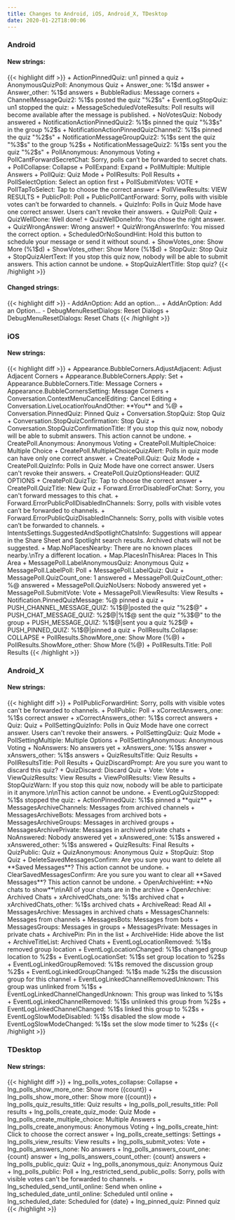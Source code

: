 ```yaml
---
title: Changes to Android, iOS, Android_X, TDesktop
date: 2020-01-22T18:00:06
---
```

<h3>Android</h3>
<h4>New strings:</h4>
{{< highlight diff >}}
+ ActionPinnedQuiz: un1 pinned a quiz
+ AnonymousQuizPoll: Anonymous Quiz
+ Answer_one: %1$d answer
+ Answer_other: %1$d answers
+ BubbleRadius: Message corners
+ ChannelMessageQuiz2: %1$s posted the quiz "%2$s"
+ EventLogStopQuiz: un1 stopped the quiz:
+ MessageScheduledVoteResults: Poll results will become available after the message is published.
+ NoVotesQuiz: Nobody answered
+ NotificationActionPinnedQuiz2: %1$s pinned the quiz "%3$s" in the group %2$s
+ NotificationActionPinnedQuizChannel2: %1$s pinned the quiz "%2$s"
+ NotificationMessageGroupQuiz2: %1$s sent the quiz "%3$s" to the group %2$s
+ NotificationMessageQuiz2: %1$s sent you the quiz "%2$s"
+ PollAnonymous: Anonymous Voting
+ PollCantForwardSecretChat: Sorry, polls can’t be forwarded to secret chats.
+ PollCollapse: Collapse
+ PollExpand: Expand
+ PollMultiple: Multiple Answers
+ PollQuiz: Quiz Mode
+ PollResults: Poll Results
+ PollSelectOption: Select an option first
+ PollSubmitVotes: VOTE
+ PollTapToSelect: Tap to choose the correct answer
+ PollViewResults: VIEW RESULTS
+ PublicPoll: Poll
+ PublicPollCantForward: Sorry, polls with visible votes can’t be forwarded to channels.
+ QuizInfo: Polls in Quiz Mode have one correct answer. Users can't revoke their answers.
+ QuizPoll: Quiz
+ QuizWellDone: Well done!
+ QuizWellDoneInfo: You chose the right answer.
+ QuizWrongAnswer: Wrong answer!
+ QuizWrongAnswerInfo: You missed the correct option.
+ ScheduledOrNoSoundHint: Hold this button to schedule your message or send it without sound.
+ ShowVotes_one: Show More (%1$d)
+ ShowVotes_other: Show More (%1$d)
+ StopQuiz: Stop Quiz
+ StopQuizAlertText: If you stop this quiz now, nobody will be able to submit answers. This action cannot be undone.
+ StopQuizAlertTitle: Stop quiz?
{{< /highlight >}}

<h4>Changed strings:</h4>
{{< highlight diff >}}
- AddAnOption: Add an option...
+ AddAnOption: Add an Option...
- DebugMenuResetDialogs: Reset Dialogs
+ DebugMenuResetDialogs: Reset Chats
{{< /highlight >}}
<h3>iOS</h3>
<h4>New strings:</h4>
{{< highlight diff >}}
+ Appearance.BubbleCorners.AdjustAdjacent: Adjust Adjacent Corners
+ Appearance.BubbleCorners.Apply: Set
+ Appearance.BubbleCorners.Title: Message Corners
+ Appearance.BubbleCornersSetting: Message Corners
+ Conversation.ContextMenuCancelEditing: Cancel Editing
+ Conversation.LiveLocationYouAndOther: **You** and %@
+ Conversation.PinnedQuiz: Pinned Quiz
+ Conversation.StopQuiz: Stop Quiz
+ Conversation.StopQuizConfirmation: Stop Quiz
+ Conversation.StopQuizConfirmationTitle: If you stop this quiz now, nobody will be able to submit answers. This action cannot be undone.
+ CreatePoll.Anonymous: Anonymous Voting
+ CreatePoll.MultipleChoice: Multiple Choice
+ CreatePoll.MultipleChoiceQuizAlert: Polls in quiz mode can have only one correct answer.
+ CreatePoll.Quiz: Quiz Mode
+ CreatePoll.QuizInfo: Polls in Quiz Mode have one correct answer. Users can't revoke their answers.
+ CreatePoll.QuizOptionsHeader: QUIZ OPTIONS
+ CreatePoll.QuizTip: Tap to choose the correct answer
+ CreatePoll.QuizTitle: New Quiz
+ Forward.ErrorDisabledForChat: Sorry, you can't forward messages to this chat.
+ Forward.ErrorPublicPollDisabledInChannels: Sorry, polls with visible votes can’t be forwarded to channels.
+ Forward.ErrorPublicQuizDisabledInChannels: Sorry, polls with visible votes can’t be forwarded to channels.
+ IntentsSettings.SuggestedAndSpotlightChatsInfo: Suggestions will appear in the Share Sheet and Spotlight search results. Archived chats will not be suggested.
+ Map.NoPlacesNearby: There are no known places nearby.\nTry a different location.
+ Map.PlacesInThisArea: Places In This Area
+ MessagePoll.LabelAnonymousQuiz: Anonymous Quiz
+ MessagePoll.LabelPoll: Poll
+ MessagePoll.LabelQuiz: Quiz
+ MessagePoll.QuizCount_one: 1 answered
+ MessagePoll.QuizCount_other: %@ answered
+ MessagePoll.QuizNoUsers: Nobody answered yet
+ MessagePoll.SubmitVote: Vote
+ MessagePoll.ViewResults: View Results
+ Notification.PinnedQuizMessage: %@ pinned a quiz
+ PUSH_CHANNEL_MESSAGE_QUIZ: %1$@|posted the quiz "%2$@"
+ PUSH_CHAT_MESSAGE_QUIZ: %2$@|%1$@ sent the quiz "%3$@" to the group
+ PUSH_MESSAGE_QUIZ: %1$@|sent you a quiz %2$@
+ PUSH_PINNED_QUIZ: %1$@|pinned a quiz
+ PollResults.Collapse: COLLAPSE
+ PollResults.ShowMore_one: Show More (%@)
+ PollResults.ShowMore_other: Show More (%@)
+ PollResults.Title: Poll Results
{{< /highlight >}}

<h3>Android_X</h3>
<h4>New strings:</h4>
{{< highlight diff >}}
+ PollPublicForwardHint: Sorry, polls with visible votes can't be forwarded to channels.
+ PollPublic: Poll
+ xCorrectAnswers_one: %1$s correct answer
+ xCorrectAnswers_other: %1$s correct answers
+ Quiz: Quiz
+ PollSettingQuizInfo: Polls in Quiz Mode have one correct answer. Users can't revoke their answers.
+ PollSettingQuiz: Quiz Mode
+ PollSettingMultiple: Multiple Options
+ PollSettingAnonymous: Anonymous Voting
+ NoAnswers: No answers yet
+ xAnswers_one: %1$s answer
+ xAnswers_other: %1$s answers
+ QuizResultsTitle: Quiz Results
+ PollResultsTitle: Poll Results
+ QuizDiscardPrompt: Are you sure you want to discard this quiz?
+ QuizDiscard: Discard Quiz
+ Vote: Vote
+ ViewQuizResults: View Results
+ ViewPollResults: View Results
+ StopQuizWarn: If you stop this quiz now, nobody will be able to participate in it anymore.\n\nThis action cannot be undone.
+ EventLogQuizStopped: %1$s stopped the quiz:
+ ActionPinnedQuiz: %1$s pinned a **quiz**
+ MessagesArchiveChannels: Messages from archived channels
+ MessagesArchiveBots: Messages from archived bots
+ MessagesArchiveGroups: Messages in archived groups
+ MessagesArchivePrivate: Messages in archived private chats
+ NoAnswered: Nobody answered yet
+ xAnswered_one: %1$s answered
+ xAnswered_other: %1$s answered
+ QuizResults: Final Results
+ QuizPublic: Quiz
+ QuizAnonymous: Anonymous Quiz
+ StopQuiz: Stop Quiz
+ DeleteSavedMessagesConfirm: Are you sure you want to delete all **Saved Messages**? This action cannot be undone.
+ ClearSavedMessagesConfirm: Are you sure you want to clear all **Saved Messages**? This action cannot be undone.
+ OpenArchiveHint: **No chats to show**\n\nAll of your chats are in the archive
+ OpenArchive: Archived Chats
+ xArchivedChats_one: %1$s archived chat
+ xArchivedChats_other: %1$s archived chats
+ ArchiveRead: Read All
+ MessagesArchive: Messages in archived chats
+ MessagesChannels: Messages from channels
+ MessagesBots: Messages from bots
+ MessagesGroups: Messages in groups
+ MessagesPrivate: Messages in private chats
+ ArchivePin: Pin in the list
+ ArchiveHide: Hide above the list
+ ArchiveTitleList: Archived Chats
+ EventLogLocationRemoved: %1$s removed group location
+ EventLogLocationChanged: %1$s changed group location to %2$s
+ EventLogLocationSet: %1$s set group location to %2$s
+ EventLogLinkedGroupRemoved: %1$s removed the discussion group %2$s
+ EventLogLinkedGroupChanged: %1$s made %2$s the discussion group for this channel
+ EventLogLinkedChannelRemovedUnknown: This group was unlinked from %1$s
+ EventLogLinkedChannelChangedUnknown: This group was linked to %1$s
+ EventLogLinkedChannelRemoved: %1$s unlinked this group from %2$s
+ EventLogLinkedChannelChanged: %1$s linked this group to %2$s
+ EventLogSlowModeDisabled: %1$s disabled the slow mode
+ EventLogSlowModeChanged: %1$s set the slow mode timer to %2$s
{{< /highlight >}}

<h3>TDesktop</h3>
<h4>New strings:</h4>
{{< highlight diff >}}
+ lng_polls_votes_collapse: Collapse
+ lng_polls_show_more_one: Show more ({count})
+ lng_polls_show_more_other: Show more ({count})
+ lng_polls_quiz_results_title: Quiz results
+ lng_polls_poll_results_title: Poll results
+ lng_polls_create_quiz_mode: Quiz Mode
+ lng_polls_create_multiple_choice: Multiple Answers
+ lng_polls_create_anonymous: Anonymous Voting
+ lng_polls_create_hint: Click to choose the correct answer
+ lng_polls_create_settings: Settings
+ lng_polls_view_results: View results
+ lng_polls_submit_votes: Vote
+ lng_polls_answers_none: No answers
+ lng_polls_answers_count_one: {count} answer
+ lng_polls_answers_count_other: {count} answers
+ lng_polls_public_quiz: Quiz
+ lng_polls_anonymous_quiz: Anonymous Quiz
+ lng_polls_public: Poll
+ lng_restricted_send_public_polls: Sorry, polls with visible votes can't be forwarded to channels.
+ lng_scheduled_send_until_online: Send when online
+ lng_scheduled_date_until_online: Scheduled until online
+ lng_scheduled_date: Scheduled for {date}
+ lng_pinned_quiz: Pinned quiz
{{< /highlight >}}

